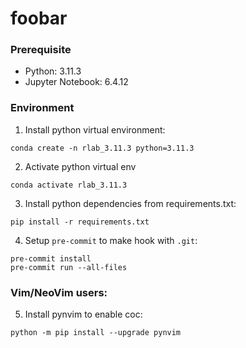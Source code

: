 # foobar

### Prerequisite

- Python: 3.11.3
- Jupyter Notebook: 6.4.12

### Environment

1. Install python virtual environment:

```shell
conda create -n rlab_3.11.3 python=3.11.3
```

2. Activate python virtual env

```shell
conda activate rlab_3.11.3
```

3. Install python dependencies from requirements.txt:

```shell
pip install -r requirements.txt
```

4. Setup `pre-commit` to make hook with `.git`:

```shell
pre-commit install
pre-commit run --all-files
```

### Vim/NeoVim users:

5. Install pynvim to enable coc:

```shell
python -m pip install --upgrade pynvim
```
